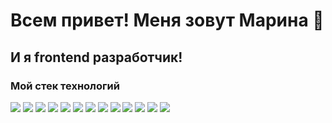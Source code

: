 # Всем привет! Меня зовут Марина 👋
## И я frontend разработчик!

### Мой стек технологий

<img src="https://img.shields.io/badge/HTML-black?style=for-the-badge&logo=html5&logoColor=ЦВЕТ ЛОГОТИПА"/> <img src="https://img.shields.io/badge/CSS3-black?style=for-the-badge&logo=CSS3&logoColor=blue"/> <img src="https://img.shields.io/badge/JavaScript-black?style=for-the-badge&logo=JavaScript&logoColor=yellow"/> <img src="https://img.shields.io/badge/React-black?style=for-the-badge&logo=React&logoColor=61DAFB"/> <img src="https://img.shields.io/badge/Node.js-black?style=for-the-badge&logo=Node.js&logoColor=339933"/> <img src="https://img.shields.io/badge/Webpack-black?style=for-the-badge&logo=Webpack&logoColor=8DD6F9"/> <img src="https://img.shields.io/badge/Git-black?style=for-the-badge&logo=Git&logoColor=F05032"/> <img src="https://img.shields.io/badge/GitHub-black?style=for-the-badge&logo=GitHub&logoColor=FFFFFF"/> <img src="https://img.shields.io/badge/Figma-black?style=for-the-badge&logo=Figma&logoColor=FFFFFF"/> <img src="https://img.shields.io/badge/BEM-black?style=for-the-badge&logo=BEM&logoColor=FFFFFF"/> <img src="https://img.shields.io/badge/postman-black?style=for-the-badge&logo=postman&logoColor=FFFFFF"/> <img src="https://img.shields.io/badge/express-black?style=for-the-badge&logo=express&logoColor=FFFFFF"/> <img src="https://img.shields.io/badge/mongodb-black?style=for-the-badge&logo=mongodb&logoColor=#47A248"/> 
